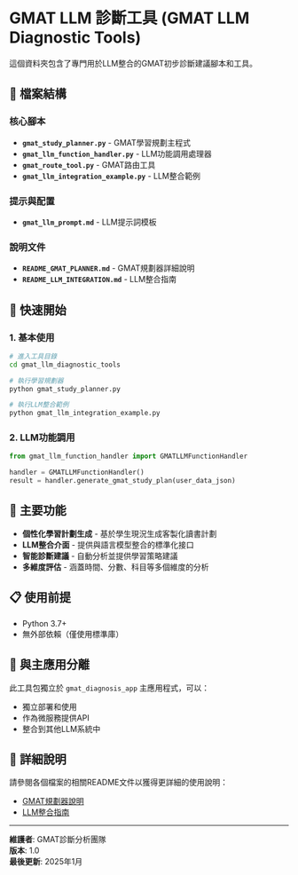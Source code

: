 # GMAT LLM 診斷工具 (GMAT LLM Diagnostic Tools)

這個資料夾包含了專門用於LLM整合的GMAT初步診斷建議腳本和工具。

## 📁 檔案結構

### 核心腳本
- **`gmat_study_planner.py`** - GMAT學習規劃主程式
- **`gmat_llm_function_handler.py`** - LLM功能調用處理器
- **`gmat_route_tool.py`** - GMAT路由工具
- **`gmat_llm_integration_example.py`** - LLM整合範例

### 提示與配置
- **`gmat_llm_prompt.md`** - LLM提示詞模板

### 說明文件
- **`README_GMAT_PLANNER.md`** - GMAT規劃器詳細說明
- **`README_LLM_INTEGRATION.md`** - LLM整合指南

## 🚀 快速開始

### 1. 基本使用
```bash
# 進入工具目錄
cd gmat_llm_diagnostic_tools

# 執行學習規劃器
python gmat_study_planner.py

# 執行LLM整合範例
python gmat_llm_integration_example.py
```

### 2. LLM功能調用
```python
from gmat_llm_function_handler import GMATLLMFunctionHandler

handler = GMATLLMFunctionHandler()
result = handler.generate_gmat_study_plan(user_data_json)
```

## 🎯 主要功能

- **個性化學習計劃生成** - 基於學生現況生成客製化讀書計劃
- **LLM整合介面** - 提供與語言模型整合的標準化接口
- **智能診斷建議** - 自動分析並提供學習策略建議
- **多維度評估** - 涵蓋時間、分數、科目等多個維度的分析

## 📋 使用前提

- Python 3.7+
- 無外部依賴（僅使用標準庫）

## 🔧 與主應用分離

此工具包獨立於 `gmat_diagnosis_app` 主應用程式，可以：
- 獨立部署和使用
- 作為微服務提供API
- 整合到其他LLM系統中

## 📖 詳細說明

請參閱各個檔案的相關README文件以獲得更詳細的使用說明：
- [GMAT規劃器說明](./README_GMAT_PLANNER.md)
- [LLM整合指南](./README_LLM_INTEGRATION.md)

---

**維護者**: GMAT診斷分析團隊  
**版本**: 1.0  
**最後更新**: 2025年1月 